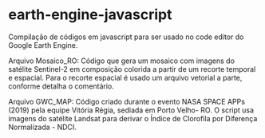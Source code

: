 # earth-engine-javascript
Compilação de códigos em javascript para ser usado no code editor do Google Earth Engine.

Arquivo Mosaico_RO: Código que gera um mosaico com imagens do satélite Sentinel-2 em composição colorida a partir de um recorte temporal e espacial. Para o recorte espacial é usado um arquivo vetorial a parte, conforme detalha o comentário. 

Arquivo GWC_MAP: Código criado durante o evento NASA SPACE APPs (2019) pela equipe Vitória Régia, sediada em Porto Velho- RO. O script usa imagens do satélite Landsat para derivar o Índice de Clorofila por Diferença Normalizada - NDCI. 
